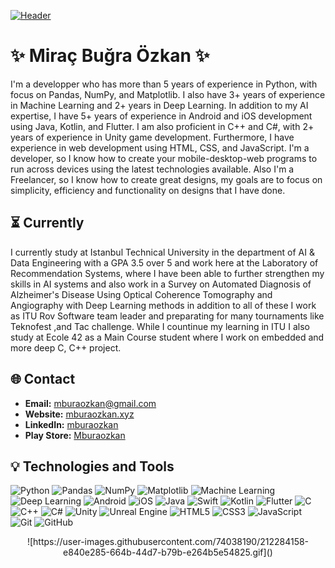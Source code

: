 [![Header](header_image_url)](https://mburaozkan.xyz/)

# ✨ Miraç Buğra Özkan ✨

I'm a developper who has more than 5 years of experience in Python, with focus on Pandas, NumPy, and Matplotlib. I also have 3+ years of experience in Machine Learning and 2+ years in Deep Learning. In addition to my AI expertise, I have 5+ years of experience in Android and iOS development using Java, Kotlin, and Flutter. I am also proficient in C++ and C#, with 2+ years of experience in Unity game development. Furthermore, I have experience in web development using HTML, CSS, and JavaScript. I'm a developer, so I know how to create your mobile-desktop-web programs to run across devices using the latest technologies available. Also I'm a Freelancer, so I know how to create great designs, my goals are to focus on simplicity, efficiency and functionality on designs that I have done.

## ⏳ Currently
I currently study at Istanbul Technical University in the department of AI & Data Engineering with a GPA 3.5 over 5 and work here at the Laboratory of Recommendation Systems, where I have been able to further strengthen my skills in AI systems and also work in a Survey on Automated Diagnosis of Alzheimer's Disease Using Optical Coherence Tomography and Angiography with Deep Learning methods in addition to all of these I work as ITU Rov Software team leader and preparating for many tournaments like Teknofest ,and Tac challenge. While I countinue my learning in ITU I also study at Ecole 42 as a Main Course student where I work on embedded and more deep C, C++ project.

## 🌐 Contact
- **Email:** [mburaozkan@gmail.com](mailto:mburaozkan@gmail.com)
- **Website:** [mburaozkan.xyz](https://mburaozkan.xyz)
- **LinkedIn:** [mburaozkan](www.linkedin.com/in/miraç-buğra-özkan-974ba51ba)
- **Play Store:** [Mburaozkan](https://play.google.com/store/apps/developer?id=Mburaozkan)

## 💡 Technologies and Tools

![Python](https://img.shields.io/badge/-Python-3776AB?style=flat-square&logo=python&logoColor=white)
![Pandas](https://img.shields.io/badge/-Pandas-150458?style=flat-square&logo=pandas&logoColor=white)
![NumPy](https://img.shields.io/badge/-NumPy-013243?style=flat-square&logo=numpy&logoColor=white)
![Matplotlib](https://img.shields.io/badge/-Matplotlib-11557C?style=flat-square&logo=matplotlib&logoColor=white)
![Machine Learning](https://img.shields.io/badge/-Machine%20Learning-FB6542?style=flat-square&logo=python&logoColor=white)
![Deep Learning](https://img.shields.io/badge/-Deep%20Learning-FF6F00?style=flat-square&logo=python&logoColor=white)
![Android](https://img.shields.io/badge/-Android-3DDC84?style=flat-square&logo=android&logoColor=white)
![iOS](https://img.shields.io/badge/-iOS-000000?style=flat-square&logo=apple&logoColor=white)
![Java](https://img.shields.io/badge/-Java-007396?style=flat-square&logo=java&logoColor=white)
![Swift](https://img.shields.io/badge/-Swift-FA7343?style=flat-square&logo=swift&logoColor=white)
![Kotlin](https://img.shields.io/badge/-Kotlin-0095D5?style=flat-square&logo=kotlin&logoColor=white)
![Flutter](https://img.shields.io/badge/-Flutter-02569B?style=flat-square&logo=flutter&logoColor=white)
![C](https://img.shields.io/badge/-C-00599C?style=flat-square&logo=c&logoColor=white)
![C++](https://img.shields.io/badge/-C++-00599C?style=flat-square&logo=c%2B%2B&logoColor=white)
![C#](https://img.shields.io/badge/-C%23-239120?style=flat-square&logo=csharp&logoColor=white)
![Unity](https://img.shields.io/badge/-Unity-000000?style=flat-square&logo=unity&logoColor=white)
![Unreal Engine](https://img.shields.io/badge/-Unreal%20Engine-313131?style=flat-square&logo=unreal-engine&logoColor=white)
![HTML5](https://img.shields.io/badge/-HTML5-E34F26?style=flat-square&logo=html5&logoColor=white)
![CSS3](https://img.shields.io/badge/-CSS3-1572B6?style=flat-square&logo=css3&logoColor=white)
![JavaScript](https://img.shields.io/badge/-JavaScript-F7DF1E?style=flat-square&logo=javascript&logoColor=black)
![Git](https://img.shields.io/badge/-Git-F05032?style=flat-square&logo=git&logoColor=white)
![GitHub](https://img.shields.io/badge/-GitHub-181717?style=flat-square&logo=github&logoColor=white)

<p align="center">
![https://user-images.githubusercontent.com/74038190/212284158-e840e285-664b-44d7-b79b-e264b5e54825.gif]()
</p>

